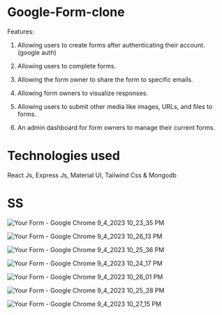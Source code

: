 # Google-Form-clone

Features: 
1. Allowing users to create forms after authenticating their account. (google auth)

2. Allowing users to complete forms.
   
3. Allowing the form owner to share the form to specific emails. 

4. Allowing form owners to visualize responses.
   
5. Allowing users to submit other media like images, URLs, and files to forms. 

6. An admin dashboard for form owners to manage their current forms. 

# Technologies used
React Js, Express Js, Material UI, Tailwind Css & Mongodb



# SS
![Your Form - Google Chrome 9_4_2023 10_23_35 PM](https://github.com/Mayukhy/Google-Form-clone/assets/107027766/04e28ebd-3dcd-4a9c-8131-ed0894ed4331)

![Your Form - Google Chrome 9_4_2023 10_26_13 PM](https://github.com/Mayukhy/Google-Form-clone/assets/107027766/961a417a-bc18-430c-987f-ebec47bdc806)

![Your Form - Google Chrome 9_4_2023 10_25_36 PM](https://github.com/Mayukhy/Google-Form-clone/assets/107027766/b6e12313-fbf9-481a-87b1-6e66b2abfd0f)

![Your Form - Google Chrome 9_4_2023 10_24_17 PM](https://github.com/Mayukhy/Google-Form-clone/assets/107027766/033648d1-8be5-4dcf-a63c-ce4b511fda1f)

![Your Form - Google Chrome 9_4_2023 10_26_01 PM](https://github.com/Mayukhy/Google-Form-clone/assets/107027766/dadbbda9-2ef5-48ce-ae98-474db64bce4a)

![Your Form - Google Chrome 9_4_2023 10_25_28 PM](https://github.com/Mayukhy/Google-Form-clone/assets/107027766/3bbae35b-d67d-46bd-a9a6-f16e0e790fbd)

![Your Form - Google Chrome 9_4_2023 10_27_15 PM](https://github.com/Mayukhy/Google-Form-clone/assets/107027766/530030e3-e0c5-418e-b212-fe53c6e4e000)
